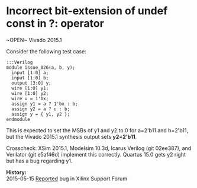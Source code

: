 
Incorrect bit-extension of undef const in ?: operator
=====================================================

~OPEN~ Vivado 2015.1

Consider the following test case:

    :::Verilog
    module issue_026(a, b, y);
      input [1:0] a;
      input [1:0] b;
      output [3:0] y;
      wire [1:0] y1;
      wire [1:0] y2;
      wire u = 1'bx;
      assign y1 = a ? 1'bx : b;
      assign y2 = a ? u : b;
      assign y = { y1, y2 };
    endmodule

This is expected to set the MSBs of y1 and y2 to 0 for a=2'b11 and
b=2'b11, but the Vivado 2015.1 synthesis output sets **y2=2'b11**.

Crosscheck: XSim 2015.1, Modelsim 10.3d, Icarus Verilog (git 02ee387), and
Verilator (git e5af46d) implement this correctly. Quartus 15.0 gets y2
right but has a bug regarding y1.

**History:**  
2015-05-15 [Reported](?) bug in Xilinx Support Forum  
